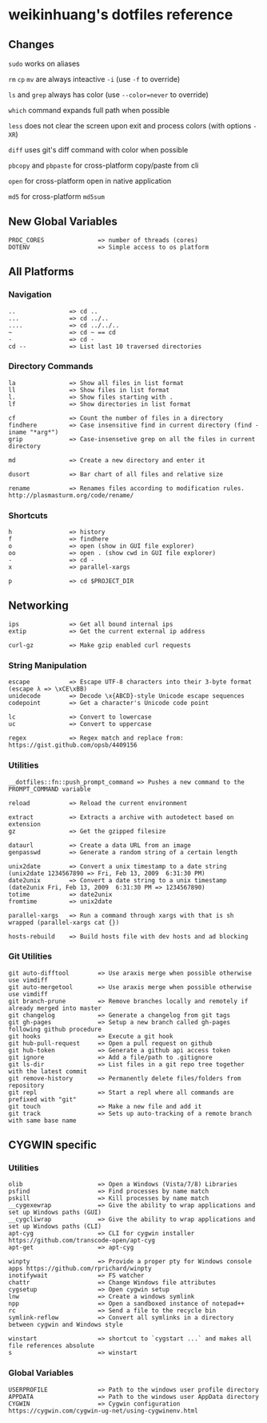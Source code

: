 ﻿
# weikinhuang's dotfiles reference

## Changes

`sudo` works on aliases

`rm` `cp` `mv` are always inteactive `-i` (use `-f` to override)

`ls` and `grep` always has color (use `--color=never` to override)

`which` command expands full path when possible

`less` does not clear the screen upon exit and process colors (with options `-XR`)

`diff` uses git's diff command with color when possible

`pbcopy` and `pbpaste` for cross-platform copy/paste from cli

`open` for cross-platform open in native application

`md5` for cross-platform `md5sum`

## New Global Variables

```text
PROC_CORES               => number of threads (cores)
DOTENV                   => Simple access to os platform
```

## All Platforms

### Navigation

```text
..               => cd ..
...              => cd ../..
....             => cd ../../..
~                => cd ~ == cd
-                => cd -
cd --            => List last 10 traversed directories
```

### Directory Commands

```text
la               => Show all files in list format
ll               => Show files in list format
l.               => Show files starting with .
lf               => Show directories in list format

cf               => Count the number of files in a directory
findhere         => Case insensitive find in current directory (find -iname "*arg*")
grip             => Case-insensetive grep on all the files in current directory

md               => Create a new directory and enter it

dusort           => Bar chart of all files and relative size

rename           => Renames files according to modification rules. http://plasmasturm.org/code/rename/
```

### Shortcuts

```text
h                => history
f                => findhere
o                => open (show in GUI file explorer)
oo               => open . (show cwd in GUI file explorer)
-                => cd -
x                => parallel-xargs

p                => cd $PROJECT_DIR
```

## Networking

```text
ips              => Get all bound internal ips
extip            => Get the current external ip address

curl-gz          => Make gzip enabled curl requests
```

### String Manipulation

```text
escape           => Escape UTF-8 characters into their 3-byte format (escape λ => \xCE\xBB)
unidecode        => Decode \x{ABCD}-style Unicode escape sequences
codepoint        => Get a character's Unicode code point

lc               => Convert to lowercase
uc               => Convert to uppercase

regex            => Regex match and replace from: https://gist.github.com/opsb/4409156
```

### Utilities

```text
__dotfiles::fn::push_prompt_command => Pushes a new command to the PROMPT_COMMAND variable

reload           => Reload the current environment

extract          => Extracts a archive with autodetect based on extension
gz               => Get the gzipped filesize

dataurl          => Create a data URL from an image
genpasswd        => Generate a random string of a certain length

unix2date        => Convert a unix timestamp to a date string (unix2date 1234567890 => Fri, Feb 13, 2009  6:31:30 PM)
date2unix        => Convert a date string to a unix timestamp (date2unix Fri, Feb 13, 2009  6:31:30 PM => 1234567890)
totime           => date2unix
fromtime         => unix2date

parallel-xargs   => Run a command through xargs with that is sh wrapped (parallel-xargs cat {})

hosts-rebuild    => Build hosts file with dev hosts and ad blocking
```

### Git Utilities

```text
git auto-difftool        => Use araxis merge when possible otherwise use vimdiff
git auto-mergetool       => Use araxis merge when possible otherwise use vimdiff
git branch-prune         => Remove branches locally and remotely if already merged into master
git changelog            => Generate a changelog from git tags
git gh-pages             => Setup a new branch called gh-pages following github procedure
git hooks                => Execute a git hook
git hub-pull-request     => Open a pull request on github
git hub-token            => Generate a github api access token
git ignore               => Add a file/path to .gitignore
git ls-dir               => List files in a git repo tree together with the latest commit
git remove-history       => Permanently delete files/folders from repository
git repl                 => Start a repl where all commands are prefixed with "git"
git touch                => Make a new file and add it
git track                => Sets up auto-tracking of a remote branch with same base name
```

## CYGWIN specific

### Utilities

```text
olib                     => Open a Windows (Vista/7/8) Libraries
psfind                   => Find processes by name match
pskill                   => Kill processes by name match
__cygexewrap             => Give the ability to wrap applications and set up Windows paths (GUI)
__cygcliwrap             => Give the ability to wrap applications and set up Windows paths (CLI)
apt-cyg                  => CLI for cygwin installer https://github.com/transcode-open/apt-cyg
apt-get                  => apt-cyg

winpty                   => Provide a proper pty for Windows console apps https://github.com/rprichard/winpty
inotifywait              => FS watcher
chattr                   => Change Windows file attributes
cygsetup                 => Open cygwin setup
lnw                      => Create a windows symlink
npp                      => Open a sandboxed instance of notepad++
rc                       => Send a file to the recycle bin
symlink-reflow           => Convert all symlinks in a directory between cygwin and Windows style

winstart                 => shortcut to `cygstart ...` and makes all file references absolute
s                        => winstart
```

### Global Variables

```text
USERPROFILE              => Path to the windows user profile directory
APPDATA                  => Path to the windows user AppData directory
CYGWIN                   => Cygwin configuration https://cygwin.com/cygwin-ug-net/using-cygwinenv.html
```
